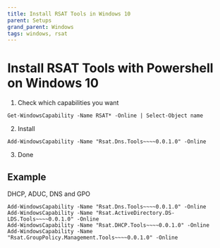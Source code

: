 ```yaml
---
title: Install RSAT Tools in Windows 10
parent: Setups
grand_parent: Windows
tags: windows, rsat
---
```


# Install RSAT Tools with Powershell on Windows 10

1. Check which capabilities you want 
```
Get-WindowsCapability -Name RSAT* -Online | Select-Object name
```

2. Install 

```
Add-WindowsCapability -Name "Rsat.Dns.Tools~~~~0.0.1.0" -Online
```

3. Done

## Example
DHCP, ADUC, DNS and GPO

```
Add-WindowsCapability -Name "Rsat.Dns.Tools~~~~0.0.1.0" -Online
Add-WindowsCapability -Name "Rsat.ActiveDirectory.DS-LDS.Tools~~~~0.0.1.0" -Online
Add-WindowsCapability -Name "Rsat.DHCP.Tools~~~~0.0.1.0" -Online
Add-WindowsCapability -Name "Rsat.GroupPolicy.Management.Tools~~~~0.0.1.0" -Online

```